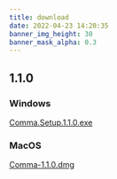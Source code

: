 ```yaml
---
title: download
date: 2022-04-23 14:20:35
banner_img_height: 30
banner_mask_alpha: 0.3
---
```


## 1.1.0
### Windows 
[Comma.Setup.1.1.0.exe](https://github.com/peng-creator/Comma/releases/download/1.1.0/Comma.Setup.1.1.0.exe)
### MacOS
[Comma-1.1.0.dmg](https://github.com/peng-creator/Comma/releases/download/1.1.0/Comma-1.1.0.dmg)
